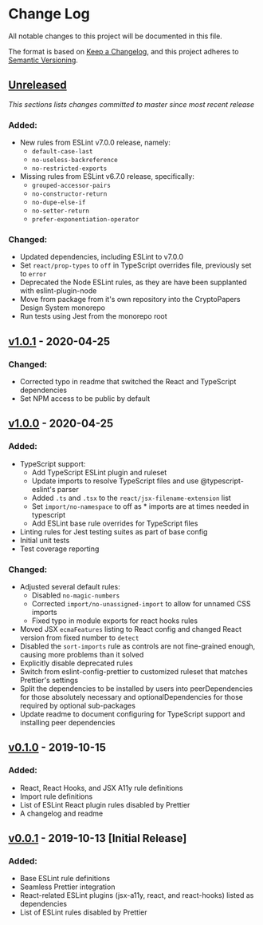 # Change Log

All notable changes to this project will be documented in this file.

The format is based on [Keep a Changelog](https://keepachangelog.com/en/1.0.0/), and this project adheres to [Semantic Versioning](https://semver.org/spec/v2.0.0.html).

## [Unreleased](https://github.com/crypto-papers/eslint-config/compare/v1.0.0...HEAD)

_This sections lists changes committed to master since most recent release_

### Added:

- New rules from ESLint v7.0.0 release, namely:
  - `default-case-last`
  - `no-useless-backreference`
  - `no-restricted-exports`
- Missing rules from ESLint v6.7.0 release, specifically:
  - `grouped-accessor-pairs`
  - `no-constructor-return`
  - `no-dupe-else-if`
  - `no-setter-return`
  - `prefer-exponentiation-operator`

### Changed:

- Updated dependencies, including ESLint to v7.0.0
- Set `react/prop-types` to `off` in TypeScript overrides file, previously set to `error`
- Deprecated the Node ESLint rules, as they are have been supplanted with eslint-plugin-node
- Move from package from it's own repository into the CryptoPapers Design System monorepo
- Run tests using Jest from the monorepo root

## [v1.0.1](https://github.com/crypto-papers/eslint-config/compare/v1.0.0...v1.0.1) - 2020-04-25

### Changed:

- Corrected typo in readme that switched the React and TypeScript dependencies
- Set NPM access to be public by default

## [v1.0.0](https://github.com/crypto-papers/eslint-config/compare/v0.1.0...v1.0.0) - 2020-04-25

### Added:

- TypeScript support:
  - Add TypeScript ESLint plugin and ruleset
  - Update imports to resolve TypeScript files and use @typescript-eslint's parser
  - Added `.ts` and `.tsx` to the `react/jsx-filename-extension` list
  - Set `import/no-namespace` to off as \* imports are at times needed in typescript
  - Add ESLint base rule overrides for TypeScript files
- Linting rules for Jest testing suites as part of base config
- Initial unit tests
- Test coverage reporting

### Changed:

- Adjusted several default rules:
  - Disabled `no-magic-numbers`
  - Corrected `import/no-unassigned-import` to allow for unnamed CSS imports
  - Fixed typo in module exports for react hooks rules
- Moved JSX `ecmaFeatures` listing to React config and changed React version from fixed number to `detect`
- Disabled the `sort-imports` rule as controls are not fine-grained enough, causing more problems than it solved
- Explicitly disable deprecated rules
- Switch from eslint-config-prettier to customized ruleset that matches Prettier's settings
- Split the dependencies to be installed by users into peerDependencies for those absolutely necessary and optionalDependencies for those required by optional sub-packages
- Update readme to document configuring for TypeScript support and installing peer dependencies

## [v0.1.0](https://github.com/crypto-papers/eslint-config/compare/v0.0.1...v0.1.0) - 2019-10-15

### Added:

- React, React Hooks, and JSX A11y rule definitions
- Import rule definitions
- List of ESLint React plugin rules disabled by Prettier
- A changelog and readme

## [v0.0.1](https://github.com/crypto-papers/eslint-config/releases/tag/v0.0.1) - 2019-10-13 [Initial Release]

### Added:

- Base ESLint rule definitions
- Seamless Prettier integration
- React-related ESLint plugins (jsx-a11y, react, and react-hooks) listed as dependencies
- List of ESLint rules disabled by Prettier
